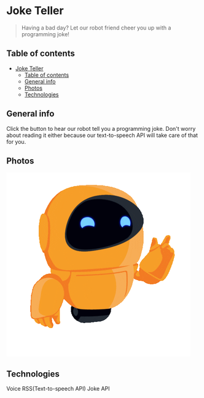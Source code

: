 # Joke Teller
> Having a bad day? Let our robot friend cheer you up with a programming joke!

## Table of contents
- [Joke Teller](#joke-teller)
  - [Table of contents](#table-of-contents)
  - [General info](#general-info)
  - [Photos](#photos)
  - [Technologies](#technologies)

## General info
Click the button to hear our robot tell you a programming joke. Don't worry about reading it either because our text-to-speech API will take care of that for you.

## Photos
![Photos](robot.gif)

## Technologies
Voice RSS(Text-to-speech API)
Joke API
